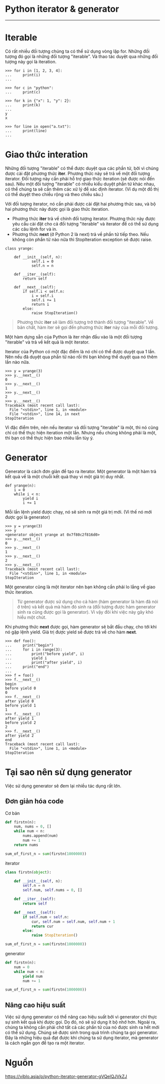 # Python iterator & generator
---
# Iterable

Có rất nhiều đối tượng chúng ta có thể sử dụng vòng lặp for. Những đối tượng đó gọi là những đối tượng "iterable". Và thao tác duyệt qua những đối tượng này gọi là iteration.

```
>>> for i in [1, 2, 3, 4]:
...     print(i)
...

>>> for c in "python":
...     print(c)

>>> for k in {"x": 1, "y": 2}:
...     print(k)
...
y
x

>>> for line in open("a.txt"):
...     print(line)
...

```


# Giao thức interation

Những đối tượng "iterable" có thể được duyệt qua các phần tử, bởi vì chúng được cài đặt phương thức __iter__. Phương thức này sẽ trả về một đối tượng iterator. Đối tượng này cần phải hỗ trợ giao thức iteration (sẽ được nói đến sau). Nếu một đối tượng "iterable" có nhiều kiểu duyệt phần tử khác nhau, có thể chúng ta sẽ cần thêm các xử lý để xác định iterator. (Ví dụ một đồ thị có thể duyệt theo chiều rộng và theo chiều sâu.)

Với đối tượng iterator, nó cần phải được cài đặt hai phương thức sau, và bộ hai phương thức này được gọi là giao thức iteration.
- Phương thức __iter__ trả về chính đối tượng iterator. Phương thức này được yêu cầu cài đặt cho cả đối tượng "iterable" và iterator để có thể sử dụng các câu lệnh for và in.
- Phương thức __next__ (ở Python 2 là next) trả về phần tử tiếp theo. Nếu không còn phần tử nào nữa thì StopIteration exception sẽ được raise.

```
class yrange:

    def __init__(self, n):
            self.i = 0
            self.n = n

    def __iter__(self):
        return self

    def __next__(self):
        if self.i < self.n:
            i = self.i
            self.i += 1
            return i
        else:
            raise StopIteration()
```

> Phương thức __iter__ sẽ làm đối tượng trở thành đối tượng "iterable". Về bản chất, hàm iter sẽ gọi đến phương thức __iter__ này của mỗi đối tượng.


Một hàm dựng sẵn của Python là iter nhận đầu vào là một đối tượng "iterable" và trả về kết quả là một iterator.

Iterator của Python có một đặc điểm là nó chỉ có thể được duyệt qua 1 lần. Nên nếu đã duyệt qua phần tử nào rồi thì bạn không thể duyệt qua nó thêm lần nào nữa.

```
>>> y = yrange(3)
>>> y.__next__()
0
>>> y.__next__()
1
>>> y.__next__()
2
>>> y.__next__()
Traceback (most recent call last):
  File "<stdin>", line 1, in <module>
  File "<stdin>", line 14, in next
StopIteration
```

Vì đặc điểm trên, nên nếu iterator và đối tượng "iterable" là một, thì nó cũng chỉ có thể thực hiện iteration một lần. Nhưng nếu chúng không phải là một, thì bạn có thể thực hiện bao nhiêu lần tùy ý.

# Generator
Generator là cách đơn giản để tạo ra iterator. Một generator là một hàm trả kết quả về là một chuỗi kết quả thay vì một giá trị duy nhất.

```
def yrange(n):
    i = 0
    while i < n:
        yield i
        i += 1
```

Mỗi lần lệnh yield được chạy, nó sẽ sinh ra một giá trị mới. (Vì thế nó mới được gọi là generator)
```
>>> y = yrange(3)
>>> y
<generator object yrange at 0x7f80c2f816d0>
>>> y.__next__()
0
>>> y.__next__()
1
>>> y.__next__()
2
>>> y.__next__()
Traceback (most recent call last):
  File "<stdin>", line 1, in <module>
StopIteration
```

Một generator cũng là một iterator nên bạn không cần phải lo lắng về giao thức iteration.

> Từ generator được sử dụng cho cả hàm (hàm generator là hàm đã nói ở trên) và kết quả mà hàm đó sinh ra (đối tượng được hàm generator sinh ra cũng được gọi là generator). Vì vậy đôi khi việc này gây khó hiểu một chút.

Khi phương thức __next__ được gọi, hàm generator sẽ bắt đầu chạy, cho tới khi nó gặp lệnh yield. Giá trị được yield sẽ được trả về cho hàm __next__.

```
>>> def foo():
...     print("begin")
...     for i in range(3):
...         print("before yield", i)
...         yield i
...         print("after yield", i)
...     print("end")
...
>>> f = foo()
>>> f.__next__()
begin
before yield 0
0
>>> f.__next__()
after yield 0
before yield 1
1
>>> f.__next__()
after yield 1
before yield 2
2
>>> f.__next__()
after yield 2
end
Traceback (most recent call last):
  File "<stdin>", line 1, in <module>
StopIteration
```

# Tại sao nên sử dụng generator
Việc sử dụng generator sẽ đem lại nhiều tác dụng rất lớn.

## Đơn giản hóa code
Cơ bản
```python
def firstn(n):
    num, nums = 0, []
    while num < n:
        nums.append(num)
        num += 1
    return nums

sum_of_first_n = sum(firstn(1000000))
```

iterator
```python
class firstn(object):

    def __init__(self, n):
        self.n = n
        self.num, self.nums = 0, []

    def __iter__(self):
        return self

    def __next__(self):
        if self.num < self.n:
            cur, self.num = self.num, self.num + 1
            return cur
        else:
            raise StopIteration()

sum_of_first_n = sum(firstn(1000000))
```

generator
```py
def firstn(n):
    num = 0
    while num < n:
        yield num
        num += 1

sum_of_first_n = sum(firstn(1000000))
```
## Nâng cao hiệu suất

Việc sử dụng generator có thể nâng cao hiệu suất bởi vì generator chỉ thực sự sinh kết quả khi được gọi. Do đó, nó sẽ sử dụng ít bộ nhớ hơn. Ngoài ra, chúng ta không cần phải chờ tất cả các phần tử của nó được sinh ra hết mới có thể sử dụng. Chúng sẽ được sinh trong quá trình chúng ta gọi generator. Đây là những hiệu quả đạt được khi chúng ta sử dụng iterator, mà generator là cách ngắn gọn để tạo ra một iterator.



# Nguồn 
https://viblo.asia/p/python-iterator-generator-gVQelQJVkZJ
